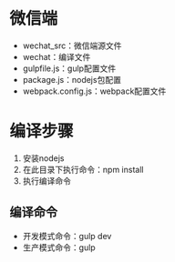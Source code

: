 # 微信端

- wechat_src：微信端源文件
- wechat：编译文件
- gulpfile.js：gulp配置文件
- package.js：nodejs包配置
- webpack.config.js：webpack配置文件

# 编译步骤
1. 安装nodejs
1. 在此目录下执行命令：npm install
1. 执行编译命令

## 编译命令
- 开发模式命令：gulp dev
- 生产模式命令：gulp